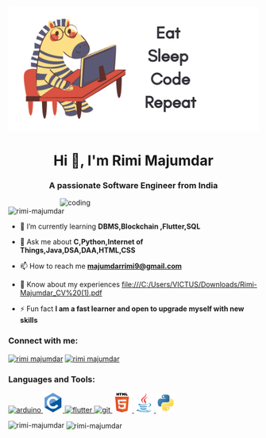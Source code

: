 ![logo](https://github.com/rimi-majumdar/Rimi-Majumdar/blob/main/Writing%20and%20Reading%20Corner%20Banners.png)
<h1 align="center">Hi 👋, I'm Rimi Majumdar</h1>
<h3 align="center">A passionate Software Engineer from India</h3>

<img align = "right" alt="coding" width="400" src="https://camo.githubusercontent.com/b70081ec9c6d16a35bf18610619030bfc810cda3118051cf75ace93700e233c1/68747470733a2f2f63646e2e6472696262626c652e636f6d2f75736572732f313336343032392f73637265656e73686f74732f31363039333236382f6d656469612f36386538326137666234393034363134613930363664366235343063313462322e676966">

<p align="left"> <img src="https://komarev.com/ghpvc/?username=rimi-majumdar&label=Profile%20views&color=0e75b6&style=flat" alt="rimi-majumdar" /> </p>

- 🌱 I’m currently learning **DBMS,Blockchain ,Flutter,SQL**

- 💬 Ask me about **C,Python,Internet of Things,Java,DSA,DAA,HTML,CSS**

- 📫 How to reach me **majumdarrimi9@gmail.com**

- 📄 Know about my experiences [file:///C:/Users/VICTUS/Downloads/Rimi-Majumdar_CV%20(1).pdf](file:///C:/Users/VICTUS/Downloads/Rimi-Majumdar_CV%20(1).pdf)

- ⚡ Fun fact **I am a fast learner and open to upgrade myself with new skills**

<h3 align="left">Connect with me:</h3>
<p align="left">
<a href="https://linkedin.com/in/rimi majumdar" target="blank"><img align="center" src="https://raw.githubusercontent.com/rahuldkjain/github-profile-readme-generator/master/src/images/icons/Social/linked-in-alt.svg" alt="rimi majumdar" height="30" width="40" /></a>
<a href="https://instagram.com/rimi majumdar" target="blank"><img align="center" src="https://raw.githubusercontent.com/rahuldkjain/github-profile-readme-generator/master/src/images/icons/Social/instagram.svg" alt="rimi majumdar" height="30" width="40" /></a>
</p>

<h3 align="left">Languages and Tools:</h3>
<p align="left"> <a href="https://www.arduino.cc/" target="_blank" rel="noreferrer"> <img src="https://cdn.worldvectorlogo.com/logos/arduino-1.svg" alt="arduino" width="40" height="40"/> </a> <a href="https://www.cprogramming.com/" target="_blank" rel="noreferrer"> <img src="https://raw.githubusercontent.com/devicons/devicon/master/icons/c/c-original.svg" alt="c" width="40" height="40"/> </a> <a href="https://flutter.dev" target="_blank" rel="noreferrer"> <img src="https://www.vectorlogo.zone/logos/flutterio/flutterio-icon.svg" alt="flutter" width="40" height="40"/> </a> <a href="https://git-scm.com/" target="_blank" rel="noreferrer"> <img src="https://www.vectorlogo.zone/logos/git-scm/git-scm-icon.svg" alt="git" width="40" height="40"/> </a> <a href="https://www.w3.org/html/" target="_blank" rel="noreferrer"> <img src="https://raw.githubusercontent.com/devicons/devicon/master/icons/html5/html5-original-wordmark.svg" alt="html5" width="40" height="40"/> </a> <a href="https://www.java.com" target="_blank" rel="noreferrer"> <img src="https://raw.githubusercontent.com/devicons/devicon/master/icons/java/java-original.svg" alt="java" width="40" height="40"/> </a> <a href="https://www.python.org" target="_blank" rel="noreferrer"> <img src="https://raw.githubusercontent.com/devicons/devicon/master/icons/python/python-original.svg" alt="python" width="40" height="40"/> </a> </p>

<p><img align="left" src="https://github-readme-stats.vercel.app/api/top-langs?username=rimi-majumdar&show_icons=true&locale=en&layout=compact" alt="rimi-majumdar" /></p>

<p>&nbsp;<img align="center" src="https://github-readme-stats.vercel.app/api?username=rimi-majumdar&show_icons=true&locale=en" alt="rimi-majumdar" /></p>
